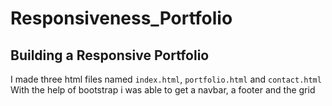 # Responsiveness_Portfolio
## Building a Responsive Portfolio
I made three html files named `index.html`, `portfolio.html` and `contact.html`
With the help of bootstrap i was able to get a navbar, a footer and the grid
